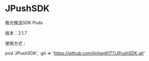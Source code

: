# JPushSDK

极光推送SDK Pods

版本：2.1.7

使用方式：

pod 'JPushSDK', :git => 'https://github.com/linhan6177/JPushSDK.git'
